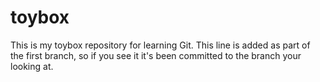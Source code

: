 # toybox
This is my toybox repository for learning Git.   This line
is added as part of the first branch, so if you see it it's
been committed to the branch your looking at.
